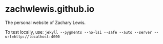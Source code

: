 zachwlewis.github.io
====================

The personal website of Zachary Lewis.

To test locally, use: `jekyll --pygments --no-lsi --safe --auto --server --url=http://localhost:4000`
